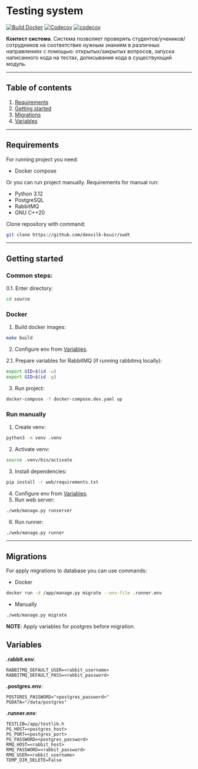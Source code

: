 # Testing system

[![Build Docker](https://github.com/denvilk-bsuir/swdt/actions/workflows/build.yml/badge.svg)](https://github.com/denvilk-bsuir/swdt/actions/workflows/build.yml)
[![Codecov](https://github.com/denvilk-bsuir/swdt/actions/workflows/codecov.yml/badge.svg)](https://github.com/denvilk-bsuir/swdt/actions/workflows/codecov.yml)
[![codecov](https://codecov.io/gh/denvilk-bsuir/swdt/graph/badge.svg?token=52BPY3443A)](https://codecov.io/gh/denvilk-bsuir/swdt)

__Контест система__. Система позволяет проверять студентов/учеников/сотрудников на соответствие нужным знаниям в различных направлениях с помощью: открытых/закрытых вопросов, запуска написанного кода на тестах, дописывания кода в существующий модуль.

---

## Table of contents
1. [Requirements](#requirements)
2. [Getting started](#getting-started)
3. [Migrations](#migrations)
4. [Variables](#variables)

---

## Requirements
For running project you need:
- Docker compose

Or you can run project manually. Requirements for manual run:
- Python 3.12
- PostgreSQL
- RabbitMQ
- GNU C++20

Clone repository with command:
```sh
git clone https://github.com/denvilk-bsuir/swdt
```

---

## Getting started
### Common steps:
0.1. Enter directory:
```sh
cd source
```

### Docker
1. Build docker images:
```sh
make build
```
2. Configure env from [Variables](#variables).

2.1. Prepare variables for RabbitMQ (if running rabbitmq locally):
```sh
export UID=$(id -u)
export GID=$(id -g)
```
3. Run project:
```sh
docker-compose -f docker-compose.dev.yaml up
```

### Run manually

1. Create venv:
```sh
python3 -m venv .venv
```
2. Activate venv:
```sh
source .venv/bin/activate
```
3. Install dependencies:
```sh
pip install -r web/requirements.txt
```
4. Configure env from [Variables](#variables).
5. Run web server:
```sh
./web/manage.py runserver
```
6. Run runner:
```sh
./web/manage.py runner
```

---

## Migrations
For apply migrations to database you can use commands:
- Docker
```sh
docker run -d /app/manage.py migrate --env-file .runner.env
```
- Manually
```sh
./web/manage.py migrate
```
__NOTE__: Apply variables for postgres before migration.

## Variables

__.rabbit.env__:
```.env
RABBITMQ_DEFAULT_USER=<rabbit_username>
RABBITMQ_DEFAULT_PASS=<rabbit_password>
```

__.postgres.env__:
```.env
POSTGRES_PASSWORD="<postgres_password>"
PGDATA="/data/postgres"
```

__.runner.env__:
```.env
TESTLIB=/app/testlib.h
PG_HOST=<postgres_host>
PG_PORT=<postgres_port>
PG_PASSWORD=<postgres_password>
RMQ_HOST=<rabbit_host>
RMQ_PASSWORD=<rabbit_password>
RMQ_USER=<rabbit_username>
TEMP_DIR_DELETE=False
```